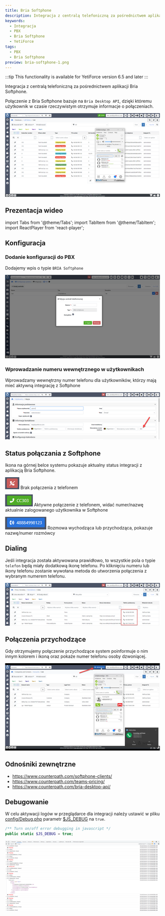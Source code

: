 ```yaml
---
title: Bria Softphone
description: Integracja z centralą telefoniczną za pośrednictwem aplikacji Bria Softphone
keywords:
  - Integracja
  - PBX
  - Bria Softphone
  - YetiForce
tags:
  - PBX
  - Bria Softphone
preview: bria-softphone-1.png
---
```


:::tip This functionality is available for YetiForce version 6.5 and later
:::

Integracja z centralą telefoniczną za pośrednictwem aplikacji Bria Softphone.

Połączenie z Bria Softphone bazuje na `Bria Desktop API`, dzięki któremu użytkownik w czasie rzeczywistym otrzymuje informacje o połączeniach.

![bria-softphone-1.png](bria-softphone-1.png)

## Prezentacja wideo

import Tabs from '@theme/Tabs';
import TabItem from '@theme/TabItem';
import ReactPlayer from 'react-player';

<Tabs groupId="sWyz4oqKYwI">
    <TabItem value="youtube-sWyz4oqKYwI" label="🎬 YouTube">
        <ReactPlayer
            url="https://www.youtube.com/watch?v=sWyz4oqKYwI"
            width="100%"
            height="500px"
            controls={true}
        />
    </TabItem>
    <TabItem value="yetiforce-sWyz4oqKYwI" label="🎥 YetiForce TV">
        <ReactPlayer url="/video/integration-BriaSoftphone.mp4" width="100%" height="500px" controls={true} />
    </TabItem>
</Tabs>

## Konfiguracja

### Dodanie konfiguracji do PBX

Dodajemy wpis o typie `BRIA Softphone`

![bria-softphone-2.png](bria-softphone-2.png)

### Wprowadzanie numeru wewnętrznego w użytkownikach

Wprowadzamy wewnętrzny numer telefonu dla użytkowników, którzy mają mieć aktywną integrację z Softphone

![bria-softphone-3.png](bria-softphone-3.png)

## Status połączania z Softphone

Ikona na górnej belce systemu pokazuje aktualny status integracji z aplikacją Bria Softphone.

![bria-softphone-4.png](bria-softphone-4.png) Brak połączenia z telefonem

![bria-softphone-5.png](bria-softphone-5.png) Aktywne połączenie z telefonem, widać numer/nazwę aktualnie zalogowanego użytkownika w Softphone

![bria-softphone-6.png](bria-softphone-6.png) Rozmowa wychodząca lub przychodząca, pokazuje nazwę/numer rozmówcy

## Dialing

Jeśli integracja została aktywowana prawidłowo, to wszystkie pola o typie `telefon` będą miały dodatkową ikonę telefonu. Po kliknięciu numeru lub ikony telefonu zostanie wywołana metoda do utworzenia połączenia z wybranym numerem telefonu.

![bria-softphone-7.png](bria-softphone-7.png)

## Połączenia przychodzące

Gdy otrzymujemy połączenie przychodzące system poinformuje o nim innym kolorem i ikoną oraz pokaże numer telefonu osoby dzwoniącej.

![bria-softphone-8.png](bria-softphone-8.png)

## Odnośniki zewnętrzne

- https://www.counterpath.com/softphone-clients/
- https://www.counterpath.com/teams-pricing/
- https://www.counterpath.com/bria-desktop-api/

## Debugowanie

W celu aktywacji logów w przeglądarce dla integracji należy ustawić w pliku [config/Debug.php](https://doc.yetiforce.com/code/classes/Config-Debug.html#property_JS_DEBUG) parametr [$JS_DEBUG](https://doc.yetiforce.com/code/classes/Config-Debug.html#property_JS_DEBUG) na `true`.

```php
/** Turn on/off error debugging in javascript */
public static $JS_DEBUG = true;
```

![bria-softphone-9.png](bria-softphone-9.png)
